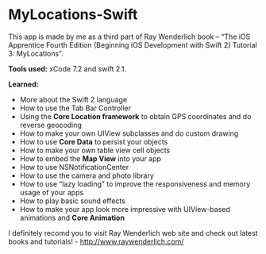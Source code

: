 # MyLocations-Swift
This app is made by me as a third part of Ray Wenderlich book – “The iOS Apprentice Fourth Edition (Beginning iOS Development with Swift 2) Tutorial 3: MyLocations”.

__Tools used:__ xCode 7.2 and swift 2.1.

__Learned:__
- More about the Swift 2 language
- How to use the Tab Bar Controller
- Using the __Core Location framework__ to obtain GPS coordinates and do reverse geocoding
- How to make your own UIView subclasses and do custom drawing 
- How to use __Core Data__ to persist your objects
- How to make your own table view cell objects
- How to embed the __Map View__ into your app
- How to use NSNotificationCenter
- How to use the camera and photo library
- How to use “lazy loading” to improve the responsiveness and memory usage of your apps
- How to play basic sound effects
- How to make your app look more impressive with UIView-based animations and __Core Animation__

I definitely recomd you to visit Ray Wenderlich web site and check out latest books and tutorials! - http://www.raywenderlich.com/
